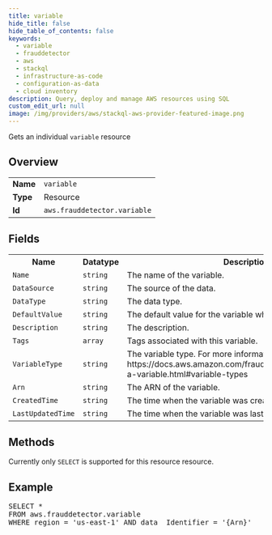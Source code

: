 ```yaml
---
title: variable
hide_title: false
hide_table_of_contents: false
keywords:
  - variable
  - frauddetector
  - aws
  - stackql
  - infrastructure-as-code
  - configuration-as-data
  - cloud inventory
description: Query, deploy and manage AWS resources using SQL
custom_edit_url: null
image: /img/providers/aws/stackql-aws-provider-featured-image.png
---
```

Gets an individual <code>variable</code> resource

## Overview
<table><tbody>
<tr><td><b>Name</b></td><td><code>variable</code></td></tr>
<tr><td><b>Type</b></td><td>Resource</td></tr>
<tr><td><b>Id</b></td><td><code>aws.frauddetector.variable</code></td></tr>
</tbody></table>

## Fields
<table><tbody>
<tr><th>Name</th><th>Datatype</th><th>Description</th></tr>
<tr><td><code>Name</code></td><td><code>string</code></td><td>The name of the variable.</td></tr><tr><td><code>DataSource</code></td><td><code>string</code></td><td>The source of the data.</td></tr><tr><td><code>DataType</code></td><td><code>string</code></td><td>The data type.</td></tr><tr><td><code>DefaultValue</code></td><td><code>string</code></td><td>The default value for the variable when no value is received.</td></tr><tr><td><code>Description</code></td><td><code>string</code></td><td>The description.</td></tr><tr><td><code>Tags</code></td><td><code>array</code></td><td>Tags associated with this variable.</td></tr><tr><td><code>VariableType</code></td><td><code>string</code></td><td>The variable type. For more information see https://docs.aws.amazon.com/frauddetector/latest/ug/create-a-variable.html#variable-types</td></tr><tr><td><code>Arn</code></td><td><code>string</code></td><td>The ARN of the variable.</td></tr><tr><td><code>CreatedTime</code></td><td><code>string</code></td><td>The time when the variable was created.</td></tr><tr><td><code>LastUpdatedTime</code></td><td><code>string</code></td><td>The time when the variable was last updated.</td></tr>
</tbody></table>

## Methods
Currently only <code>SELECT</code> is supported for this resource resource.

## Example
<pre>
SELECT * 
FROM aws.frauddetector.variable
WHERE region = 'us-east-1' AND data__Identifier = '{Arn}'
</pre>
